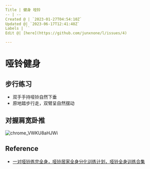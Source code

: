 ```yaml
---
Title | 健身 哑铃
-- | --
Created @ | `2023-01-27T04:54:10Z`
Updated @| `2023-06-17T12:41:48Z`
Labels | ``
Edit @| [here](https://github.com/junxnone/l/issues/4)

---
```

# 哑铃健身

## 步行练习
- 双手手持哑铃自然下垂
- 原地踏步行走，双臂呈自然摆动


## 对握肩宽卧推


![chrome_VWKU8aHJWi](https://user-images.githubusercontent.com/2216970/215649373-a969d2f7-969b-4fa2-a407-66c1289f7bd4.gif)


## Reference 
- [一对哑铃练完全身，哑铃居家全身分化训练计划，哑铃全身训练合集](https://www.bilibili.com/video/BV1ZP4y1a7GQ/)



